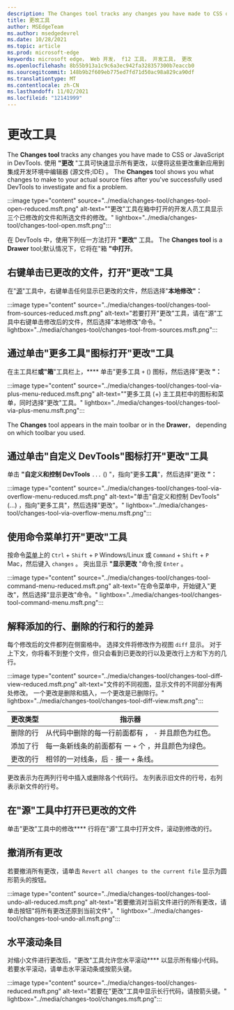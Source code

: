 ```yaml
---
description: The Changes tool tracks any changes you have made to CSS or JavaScript in DevTools.
title: 更改工具
author: MSEdgeTeam
ms.author: msedgedevrel
ms.date: 10/28/2021
ms.topic: article
ms.prod: microsoft-edge
keywords: microsoft edge， Web 开发， f12 工具， 开发工具， 更改
ms.openlocfilehash: 8b55b913a1c9c6a3ec942fa328357300b7eaccb0
ms.sourcegitcommit: 148b9b2f609eb775ed7fd71d50ac98a829ca90df
ms.translationtype: MT
ms.contentlocale: zh-CN
ms.lasthandoff: 11/02/2021
ms.locfileid: "12141999"
---
```

# <a name="changes-tool"></a>更改工具

The **Changes tool** tracks any changes you have made to CSS or JavaScript in DevTools.  使用 **"更改** "工具可快速显示所有更改，以便将这些更改重新应用到集成开发环境中编辑器 (源文件;IDE) 。  The **Changes** tool shows you what changes to make to your actual source files after you've successfully used DevTools to investigate and fix a problem.

:::image type="content" source="../media/changes-tool/changes-tool-open-reduced.msft.png" alt-text="&quot;更改&quot;工具在箱中打开的开发人员工具显示三个已修改的文件和所选文件的修改。" lightbox="../media/changes-tool/changes-tool-open.msft.png":::

在 DevTools 中，使用下列任一方法打开 **"更改"** 工具。  The **Changes tool** is a **Drawer** tool;默认情况下，它将在"箱 **"中打开**。


<!-- ====================================================================== -->
## <a name="open-the-changes-tool-by-right-clicking-in-a-changed-file"></a>右键单击已更改的文件，打开"更改"工具

在"[源](../sources/index.md)"工具中，右键单击任何显示已更改的文件，然后选择"**本地修改"：**

:::image type="content" source="../media/changes-tool/changes-tool-from-sources-reduced.msft.png" alt-text="若要打开&quot;更改&quot;工具，请在&quot;源&quot;工具中右键单击修改后的文件，然后选择&quot;本地修改&quot;命令。" lightbox="../media/changes-tool/changes-tool-from-sources.msft.png":::


<!-- ====================================================================== -->
## <a name="open-the-changes-tool-by-clicking-the-more-tools-icon"></a>通过单击"更多工具"图标打开"更改"工具

在主工具栏**或"箱**"工具栏上，**** 单击"更多工具 `+` () 图标，然后选择"更改 **"：**

:::image type="content" source="../media/changes-tool/changes-tool-via-plus-menu-reduced.msft.png" alt-text="&quot;更多工具 (+) 主工具栏中的图标和菜单，同时选择&quot;更改&quot;工具。" lightbox="../media/changes-tool/changes-tool-via-plus-menu.msft.png":::

The **Changes** tool appears in the main toolbar or in the **Drawer**， depending on which toolbar you used.


<!-- ====================================================================== -->
## <a name="open-the-changes-tool-by-clicking-the-customize-devtools-icon"></a>通过单击"自定义 DevTools"图标打开"更改"工具

单击 **"自定义和控制 DevTools** `...` () "，指向"更多**工具**"，然后选择"更改 **"：**

:::image type="content" source="../media/changes-tool/changes-tool-via-overflow-menu-reduced.msft.png" alt-text="单击&quot;自定义和控制 DevTools&quot; (...) ，指向&quot;更多工具&quot;，然后选择&quot;更改&quot;。" lightbox="../media/changes-tool/changes-tool-via-overflow-menu.msft.png":::


<!-- ====================================================================== -->
## <a name="open-the-changes-tool-by-using-the-command-menu"></a>使用命令菜单打开"更改"工具

按命令[菜单](../command-menu/index.md)上的 `Ctrl` + `Shift` + `P` Windows/Linux 或 `Command` + `Shift` + `P` Mac，然后键入 `changes` 。  突出显示 **"显示更改** "命令;按 `Enter` 。

:::image type="content" source="../media/changes-tool/changes-tool-command-menu-reduced.msft.png" alt-text="在命令菜单中，开始键入&quot;更改&quot;，然后选择&quot;显示更改&quot;命令。" lightbox="../media/changes-tool/changes-tool-command-menu.msft.png":::


<!-- ====================================================================== -->
## <a name="interpret-added-lines-removed-lines-and-differences-in-a-line"></a>解释添加的行、删除的行和行的差异

每个修改后的文件都列在侧窗格中。  选择文件将修改作为视图 `diff` 显示。  对于上下文，你将看不到整个文件，但只会看到已更改的行以及更改行上方和下方的几行。

:::image type="content" source="../media/changes-tool/changes-tool-diff-view-reduced.msft.png" alt-text="文件的不同视图，显示文件的不同部分有两处修改。  一个更改是删除和插入，一个更改是已删除行。" lightbox="../media/changes-tool/changes-tool-diff-view.msft.png":::

| 更改类型 | 指示器 |
|---|--|
| 删除的行 | 从代码中删除的每一行前面都有 ， `-` 并且颜色为红色。 |
| 添加了行 | 每一条新线条的前面都有 一 `+` 个 ，并且颜色为绿色。 |
| 更改的行 | 相邻的一对线条，后 `-` 接一 `+` 条线。 |

更改表示为在两列行号中插入或删除各个代码行。  左列表示旧文件的行号，右列表示新文件的行号。


<!-- ====================================================================== -->
## <a name="open-a-changed-file-in-the-sources-tool"></a>在"源"工具中打开已更改的文件

单击"更改"工具中的修改**** 行将在"源"工具中[](../sources/index.md)打开文件，滚动到修改的行。


<!-- ====================================================================== -->
## <a name="undo-all-changes"></a>撤消所有更改

若要撤消所有更改，请单击 `Revert all changes to the current file` 显示为圆形箭头的按钮。

:::image type="content" source="../media/changes-tool/changes-tool-undo-all-reduced.msft.png" alt-text="若要撤消对当前文件进行的所有更改，请单击按钮&quot;将所有更改还原到当前文件&quot;。" lightbox="../media/changes-tool/changes-tool-undo-all.msft.png":::


<!-- ====================================================================== -->
## <a name="horizontally-scroll-entries"></a>水平滚动条目

对缩小文件进行更改后，"更改"工具允许您水平滚动**** 以显示所有缩小代码。  若要水平滚动，请单击水平滚动条或按箭头键。

:::image type="content" source="../media/changes-tool/changes-reduced.msft.png" alt-text="若要在&quot;更改&quot;工具中显示长行代码，请按箭头键。" lightbox="../media/changes-tool/changes.msft.png":::
